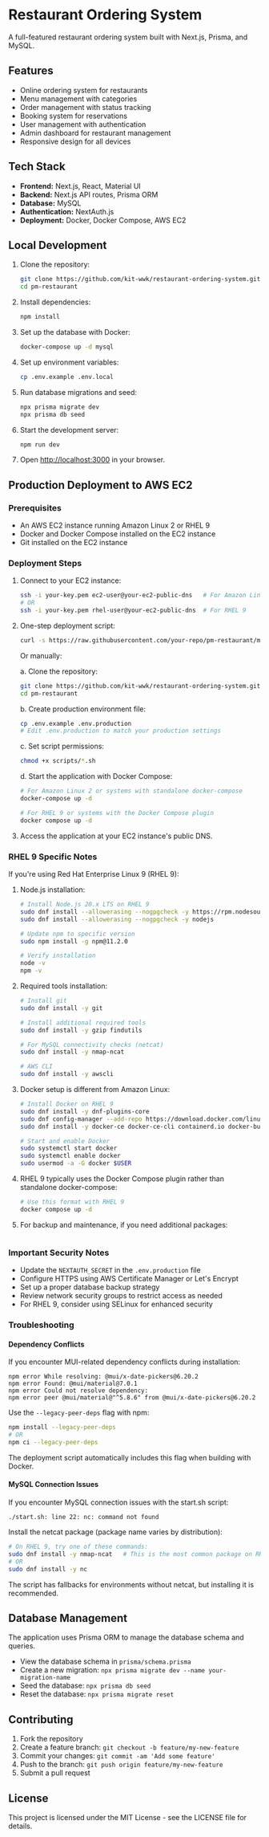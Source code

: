 # Restaurant Ordering System

A full-featured restaurant ordering system built with Next.js, Prisma, and MySQL.

## Features

- Online ordering system for restaurants
- Menu management with categories
- Order management with status tracking
- Booking system for reservations
- User management with authentication
- Admin dashboard for restaurant management
- Responsive design for all devices

## Tech Stack

- **Frontend:** Next.js, React, Material UI
- **Backend:** Next.js API routes, Prisma ORM
- **Database:** MySQL
- **Authentication:** NextAuth.js
- **Deployment:** Docker, Docker Compose, AWS EC2

## Local Development

1. Clone the repository:

   ```bash
   git clone https://github.com/kit-wwk/restaurant-ordering-system.git
   cd pm-restaurant
   ```

2. Install dependencies:

   ```bash
   npm install
   ```

3. Set up the database with Docker:

   ```bash
   docker-compose up -d mysql
   ```

4. Set up environment variables:

   ```bash
   cp .env.example .env.local
   ```

5. Run database migrations and seed:

   ```bash
   npx prisma migrate dev
   npx prisma db seed
   ```

6. Start the development server:

   ```bash
   npm run dev
   ```

7. Open [http://localhost:3000](http://localhost:3000) in your browser.

## Production Deployment to AWS EC2

### Prerequisites

- An AWS EC2 instance running Amazon Linux 2 or RHEL 9
- Docker and Docker Compose installed on the EC2 instance
- Git installed on the EC2 instance

### Deployment Steps

1. Connect to your EC2 instance:

   ```bash
   ssh -i your-key.pem ec2-user@your-ec2-public-dns   # For Amazon Linux 2
   # OR
   ssh -i your-key.pem rhel-user@your-ec2-public-dns  # For RHEL 9
   ```

2. One-step deployment script:

   ```bash
   curl -s https://raw.githubusercontent.com/your-repo/pm-restaurant/main/scripts/deploy.sh | bash
   ```

   Or manually:

   a. Clone the repository:

   ```bash
   git clone https://github.com/kit-wwk/restaurant-ordering-system.git
   cd pm-restaurant
   ```

   b. Create production environment file:

   ```bash
   cp .env.example .env.production
   # Edit .env.production to match your production settings
   ```

   c. Set script permissions:

   ```bash
   chmod +x scripts/*.sh
   ```

   d. Start the application with Docker Compose:

   ```bash
   # For Amazon Linux 2 or systems with standalone docker-compose
   docker-compose up -d

   # For RHEL 9 or systems with the Docker Compose plugin
   docker compose up -d
   ```

3. Access the application at your EC2 instance's public DNS.

### RHEL 9 Specific Notes

If you're using Red Hat Enterprise Linux 9 (RHEL 9):

1. Node.js installation:

   ```bash
   # Install Node.js 20.x LTS on RHEL 9
   sudo dnf install --allowerasing --nogpgcheck -y https://rpm.nodesource.com/pub_20.x/nodistro/repo/nodesource-release-nodistro-1.noarch.rpm
   sudo dnf install --allowerasing --nogpgcheck -y nodejs

   # Update npm to specific version
   sudo npm install -g npm@11.2.0

   # Verify installation
   node -v
   npm -v
   ```

2. Required tools installation:

   ```bash
   # Install git
   sudo dnf install -y git

   # Install additional required tools
   sudo dnf install -y gzip findutils

   # For MySQL connectivity checks (netcat)
   sudo dnf install -y nmap-ncat

   # AWS CLI
   sudo dnf install -y awscli
   ```

3. Docker setup is different from Amazon Linux:

   ```bash
   # Install Docker on RHEL 9
   sudo dnf install -y dnf-plugins-core
   sudo dnf config-manager --add-repo https://download.docker.com/linux/rhel/docker-ce.repo
   sudo dnf install -y docker-ce docker-ce-cli containerd.io docker-buildx-plugin docker-compose-plugin

   # Start and enable Docker
   sudo systemctl start docker
   sudo systemctl enable docker
   sudo usermod -a -G docker $USER
   ```

4. RHEL 9 typically uses the Docker Compose plugin rather than standalone docker-compose:

   ```bash
   # Use this format with RHEL 9
   docker compose up -d
   ```

5. For backup and maintenance, if you need additional packages:

   ```

   ```

### Important Security Notes

- Update the `NEXTAUTH_SECRET` in the `.env.production` file
- Configure HTTPS using AWS Certificate Manager or Let's Encrypt
- Set up a proper database backup strategy
- Review network security groups to restrict access as needed
- For RHEL 9, consider using SELinux for enhanced security

### Troubleshooting

#### Dependency Conflicts

If you encounter MUI-related dependency conflicts during installation:

```
npm error While resolving: @mui/x-date-pickers@6.20.2
npm error Found: @mui/material@7.0.1
npm error Could not resolve dependency:
npm error peer @mui/material@"^5.8.6" from @mui/x-date-pickers@6.20.2
```

Use the `--legacy-peer-deps` flag with npm:

```bash
npm install --legacy-peer-deps
# OR
npm ci --legacy-peer-deps
```

The deployment script automatically includes this flag when building with Docker.

#### MySQL Connection Issues

If you encounter MySQL connection issues with the start.sh script:

```
./start.sh: line 22: nc: command not found
```

Install the netcat package (package name varies by distribution):

```bash
# On RHEL 9, try one of these commands:
sudo dnf install -y nmap-ncat   # This is the most common package on RHEL 9
# OR
sudo dnf install -y nc
```

The script has fallbacks for environments without netcat, but installing it is recommended.

## Database Management

The application uses Prisma ORM to manage the database schema and queries.

- View the database schema in `prisma/schema.prisma`
- Create a new migration: `npx prisma migrate dev --name your-migration-name`
- Seed the database: `npx prisma db seed`
- Reset the database: `npx prisma migrate reset`

## Contributing

1. Fork the repository
2. Create a feature branch: `git checkout -b feature/my-new-feature`
3. Commit your changes: `git commit -am 'Add some feature'`
4. Push to the branch: `git push origin feature/my-new-feature`
5. Submit a pull request

## License

This project is licensed under the MIT License - see the LICENSE file for details.

